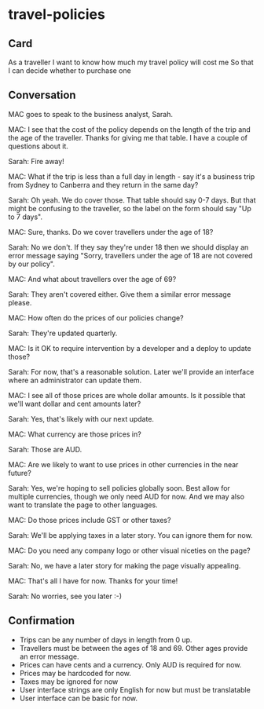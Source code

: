 # travel-policies

## Card

As a traveller
I want to know how much my travel policy will cost me
So that I can decide whether to purchase one

## Conversation

MAC goes to speak to the business analyst, Sarah.

MAC: I see that the cost of the policy depends on the length of the trip and the age of the traveller.
Thanks for giving me that table. I have a couple of questions about it.

Sarah: Fire away!

MAC: What if the trip is less than a full day in length - say it's a business trip 
from Sydney to Canberra and they return in the same day?

Sarah: Oh yeah. We do cover those. That table should say 0-7 days. But that might be confusing to the
traveller, so the label on the form should say "Up to 7 days".

MAC: Sure, thanks. Do we cover travellers under the age of 18?

Sarah: No we don't. If they say they're under 18 then we should display an error message
saying "Sorry, travellers under the age of 18 are not covered by our policy".

MAC: And what about travellers over the age of 69?

Sarah: They aren't covered either. Give them a similar error message please.

MAC: How often do the prices of our policies change?

Sarah: They're updated quarterly.

MAC: Is it OK to require intervention by a developer and a deploy to update those?

Sarah: For now, that's a reasonable solution. Later we'll provide an interface where an administrator can update them.

MAC: I see all of those prices are whole dollar amounts. Is it possible that we'll want dollar and cent amounts later?

Sarah: Yes, that's likely with our next update.

MAC: What currency are those prices in?

Sarah: Those are AUD.

MAC: Are we likely to want to use prices in other currencies in the near future?

Sarah: Yes, we're hoping to sell policies globally soon. Best allow for multiple currencies, though we only need AUD for now. 
And we may also want to translate the page to other languages.

MAC: Do those prices include GST or other taxes?

Sarah: We'll be applying taxes in a later story. You can ignore them for now.

MAC: Do you need any company logo or other visual niceties on the page?

Sarah: No, we have a later story for making the page visually appealing.

MAC: That's all I have for now. Thanks for your time!

Sarah: No worries, see you later :-)

## Confirmation

* Trips can be any number of days in length from 0 up.
* Travellers must be between the ages of 18 and 69. Other ages provide an error message.
* Prices can have cents and a currency. Only AUD is required for now.
* Prices may be hardcoded for now.
* Taxes may be ignored for now
* User interface strings are only English for now but must be translatable
* User interface can be basic for now.
